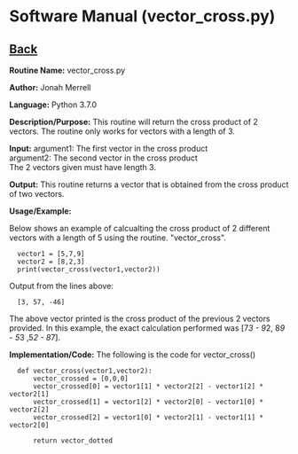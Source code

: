 # Software Manual (vector_cross.py)

## [Back](../softwaremanual)

**Routine Name:**           vector_cross.py

**Author:** Jonah Merrell

**Language:** Python 3.7.0

**Description/Purpose:** This routine will return the cross product of 2 vectors. The routine only 
works for vectors with a length of 3.

**Input:** argument1: The first vector in the cross product<br>
		   argument2: The second vector in the cross product<br>
		   The 2 vectors given must have length 3.
		   
**Output:** This routine returns a vector that is obtained from the cross product of two vectors. 

**Usage/Example:**

Below shows an example of calcualting the cross product of 2 different vectors with a length of 5 using the routine.
 "vector_cross". 

      vector1 = [5,7,9]
      vector2 = [8,2,3]
      print(vector_cross(vector1,vector2))

Output from the lines above:

      [3, 57, -46]

The above vector printed is the cross product of the previous 2 vectors provided. In this example, the exact 
calculation performed was [7*3 - 9*2, 8*9 - 5*3 ,5*2 - 8*7].


**Implementation/Code:** The following is the code for vector_cross()


      def vector_cross(vector1,vector2):
          vector_crossed = [0,0,0]
          vector_crossed[0] = vector1[1] * vector2[2] - vector1[2] * vector2[1]
          vector_crossed[1] = vector1[2] * vector2[0] - vector1[0] * vector2[2]
          vector_crossed[2] = vector1[0] * vector2[1] - vector1[1] * vector2[0]
      
          return vector_dotted
